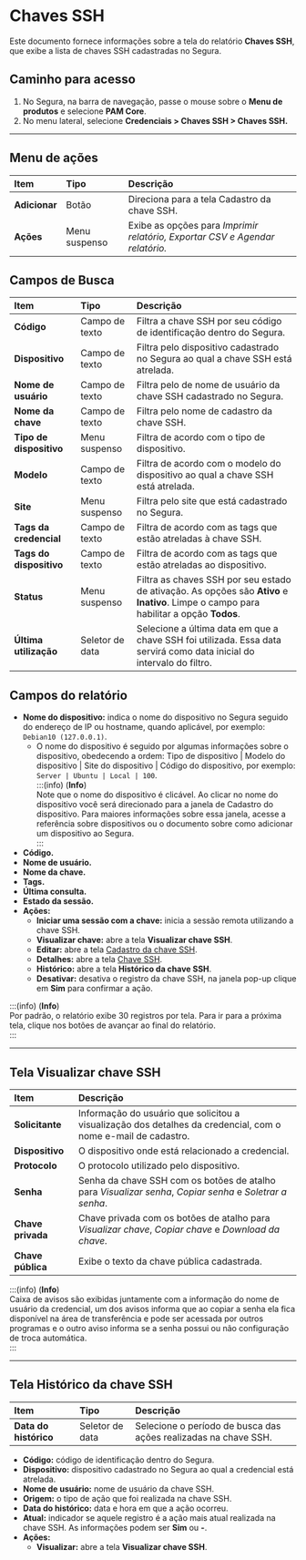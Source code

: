 # Chaves SSH

Este documento fornece informações sobre a tela do relatório **Chaves SSH**, que exibe a lista de chaves SSH cadastradas no Segura.

## Caminho para acesso
1. No Segura, na barra de navegação, passe o mouse sobre o **Menu de produtos** e selecione **PAM Core**.  
2. No menu lateral, selecione **Credenciais > Chaves SSH > Chaves SSH.**

---
## Menu de ações
| Item  | Tipo | Descrição |
| :---- | :---- | :---- |
| **Adicionar** | Botão | Direciona para a tela Cadastro da chave SSH. |
| **Ações** | Menu suspenso | Exibe as opções para *Imprimir relatório, Exportar CSV e Agendar relatório.* |

## Campos de Busca
| Item | Tipo | Descrição |
| :---- | :---- | :---- |
| **Código** | Campo de texto | Filtra a chave SSH por seu código de identificação dentro do Segura. |
| **Dispositivo** | Campo de texto | Filtra pelo dispositivo cadastrado no Segura ao qual a chave SSH está atrelada. |
| **Nome de usuário** | Campo de texto | Filtra pelo de nome de usuário da chave SSH cadastrado no Segura. |
| **Nome da chave** | Campo de texto | Filtra pelo nome de cadastro da chave SSH. |
| **Tipo de dispositivo** | Menu suspenso | Filtra de acordo com o tipo de dispositivo. |
| **Modelo** | Campo de texto | Filtra de acordo com o modelo do dispositivo ao qual a chave SSH está atrelada. |
| **Site** | Menu suspenso | Filtra pelo site que está cadastrado no Segura. |
| **Tags da credencial** | Campo de texto | Filtra de acordo com as tags que estão atreladas à chave SSH. |
| **Tags do dispositivo** | Campo de texto | Filtra de acordo com as tags que estão atreladas ao dispositivo. |
| **Status** | Menu suspenso | Filtra as chaves SSH por seu estado de ativação. As opções são **Ativo** e **Inativo**. Limpe o campo para habilitar a opção **Todos**. |
| **Última utilização** | Seletor de data | Selecione a última data em que a chave SSH foi utilizada. Essa data servirá como data inicial do intervalo do filtro. |

## Campos do relatório
* **Nome do dispositivo:** indica o nome do dispositivo no Segura seguido do endereço de IP ou hostname, quando aplicável, por exemplo: `Debian10 (127.0.0.1)`.  
  * O nome do dispositivo é seguido por algumas informações sobre o dispositivo, obedecendo a ordem: Tipo de dispositivo | Modelo do dispositivo | Site do dispositivo | Código do dispositivo, por exemplo: `Server | Ubuntu | Local | 100`.  
    :::(info) (**Info**)  
    Note que o nome do dispositivo é clicável. Ao clicar no nome do dispositivo você será direcionado para a janela de Cadastro do dispositivo. Para maiores informações sobre essa janela, acesse a referência sobre dispositivos ou o documento sobre como adicionar um dispositivo ao Segura.  
    :::  
* **Código.**  
* **Nome de usuário.**  
* **Nome da chave.**  
* **Tags.**  
* **Última consulta.**  
* **Estado da sessão.**  
* **Ações:**  
  * **Iniciar uma sessão com a chave:** inicia a sessão remota utilizando a chave SSH.  
  * **Visualizar chave:** abre a tela **Visualizar chave SSH**.  
  * **Editar:** abre a tela [Cadastro da chave SSH](/v4/docs/pt/pam-credential-ssh-keys-registration).  
  * **Detalhes:** abre a tela [Chave SSH](/v4/docs/pt/pam-credential-ssh-keys-details).  
  * **Histórico:** abre a tela **Histórico da chave SSH**.  
  * **Desativar:** desativa o registro da chave SSH, na janela pop-up clique em **Sim** para confirmar a ação.

:::(info) (**Info**)  
Por padrão, o relatório exibe 30 registros por tela. Para ir para a próxima tela, clique nos botões de avançar ao final do relatório.  
:::

---
## Tela Visualizar chave SSH
| **Item** | **Descrição** |
| :---- | :---- |
| **Solicitante** | Informação do usuário que solicitou a visualização dos detalhes da credencial, com o nome e-mail de cadastro. |
| **Dispositivo** | O dispositivo onde está relacionado a credencial. |
| **Protocolo** | O protocolo utilizado pelo dispositivo. |
| **Senha** | Senha da chave SSH com os botões de atalho para *Visualizar senha*, *Copiar senha* e *Soletrar a senha*. |
| **Chave privada** | Chave privada com os botões de atalho para *Visualizar chave*, *Copiar chave* e *Download da chave*. |
| **Chave pública** | Exibe o texto da chave pública cadastrada. |

:::(info) (**Info**)  
Caixa de avisos são exibidas juntamente com a informação do nome de usuário da credencial, um dos avisos informa que ao copiar a senha ela fica disponível na área de transferência e pode ser acessada por outros programas e o outro aviso informa se a senha possui ou não configuração de troca automática.  
:::

---
## Tela Histórico da chave SSH
| **Item** | **Tipo** | **Descrição** |
| :---- | :---- | :---- |
| **Data do histórico** | Seletor de data | Selecione o período de busca das ações realizadas na chave SSH. |
* **Código:** código de identificação dentro do Segura.  
* **Dispositivo:** dispositivo cadastrado no Segura ao qual a credencial está atrelada.  
* **Nome de usuário:** nome de usuário da chave SSH.  
* **Origem:** o tipo de ação que foi realizada na chave SSH.  
* **Data do histórico:** data e hora em que a ação ocorreu.  
* **Atual:** indicador se aquele registro é a ação mais atual realizada na chave SSH. As informações podem ser **Sim** ou **-**.  
* **Ações:**  
  * **Visualizar:** abre a tela **Visualizar chave SSH**.
